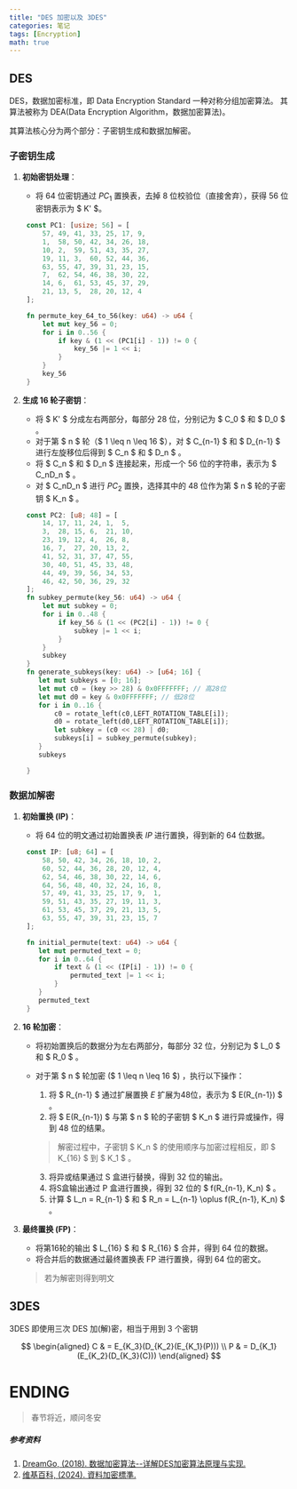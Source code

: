 ```yaml
---
title: "DES 加密以及 3DES"
categories: 笔记
tags: [Encryption]
math: true
---
```



## DES

DES，数据加密标准，即 Data Encryption Standard 一种对称分组加密算法。
其算法被称为 DEA(Data Encryption Algorithm，数据加密算法)。

其算法核心分为两个部分：子密钥生成和数据加解密。

### 子密钥生成

1. **初始密钥处理**：
   - 将 64 位密钥通过 $PC_1$ 置换表，去掉 8 位校验位（直接舍弃），获得 56 位密钥表示为 $ K' $。
   ```rust
    const PC1: [usize; 56] = [
        57, 49, 41, 33, 25, 17, 9,
        1,  58, 50, 42, 34, 26, 18,
        10, 2,  59, 51, 43, 35, 27,
        19, 11, 3,  60, 52, 44, 36,
        63, 55, 47, 39, 31, 23, 15,
        7,  62, 54, 46, 38, 30, 22,
        14, 6,  61, 53, 45, 37, 29,
        21, 13, 5,  28, 20, 12, 4
    ];

    fn permute_key_64_to_56(key: u64) -> u64 {
        let mut key_56 = 0;
        for i in 0..56 {
            if key & (1 << (PC1[i] - 1)) != 0 {
                key_56 |= 1 << i;
            }
        }
        key_56
    }
   ```

2. **生成 16 轮子密钥**：
   - 将 $ K' $ 分成左右两部分，每部分 28 位，分别记为 $ C_0 $ 和 $ D_0 $ 。
   - 对于第 $ n $ 轮（$ 1 \leq n \leq 16 $），对 $ C_{n-1} $ 和 $ D_{n-1} $ 进行左旋移位后得到 $ C_n $ 和 $ D_n $ 。
   - 将 $ C_n $ 和 $ D_n $ 连接起来，形成一个 56 位的字符串，表示为 $ C_nD_n $ 。
   - 对 $ C_nD_n $ 进行 $PC_2$ 置换，选择其中的 48 位作为第 $ n $ 轮的子密钥 $ K_n $ 。
   ```rust
    const PC2: [u8; 48] = [
        14, 17, 11, 24, 1,  5,
        3,  28, 15, 6,  21, 10,
        23, 19, 12, 4,  26, 8,
        16, 7,  27, 20, 13, 2,
        41, 52, 31, 37, 47, 55,
        30, 40, 51, 45, 33, 48,
        44, 49, 39, 56, 34, 53,
        46, 42, 50, 36, 29, 32
    ];
    fn subkey_permute(key_56: u64) -> u64 {
        let mut subkey = 0;
        for i in 0..48 {
            if key_56 & (1 << (PC2[i] - 1)) != 0 {
                subkey |= 1 << i;
            }
        }
        subkey
    }
    fn generate_subkeys(key: u64) -> [u64; 16] {
       let mut subkeys = [0; 16];
       let mut c0 = (key >> 28) & 0x0FFFFFFF; // 高28位
       let mut d0 = key & 0x0FFFFFFF; // 低28位
       for i in 0..16 {
           c0 = rotate_left(c0,LEFT_ROTATION_TABLE[i]);
           d0 = rotate_left(d0,LEFT_ROTATION_TABLE[i]);
           let subkey = (c0 << 28) | d0;
           subkeys[i] = subkey_permute(subkey);
       }
       subkeys

    }
    ```

### 数据加解密


1. **初始置换 (IP)**：
   - 将 64 位的明文通过初始置换表 $IP$ 进行置换，得到新的 64 位数据。
   ```rust
    const IP: [u8; 64] = [
        58, 50, 42, 34, 26, 18, 10, 2,
        60, 52, 44, 36, 28, 20, 12, 4,
        62, 54, 46, 38, 30, 22, 14, 6,
        64, 56, 48, 40, 32, 24, 16, 8,
        57, 49, 41, 33, 25, 17, 9,  1,
        59, 51, 43, 35, 27, 19, 11, 3,
        61, 53, 45, 37, 29, 21, 13, 5,
        63, 55, 47, 39, 31, 23, 15, 7
    ];

    fn initial_permute(text: u64) -> u64 {
       let mut permuted_text = 0;
       for i in 0..64 {
           if text & (1 << (IP[i] - 1)) != 0 {
               permuted_text |= 1 << i;
           }
       }
       permuted_text
    }
   ```

2. **16 轮加密**：
   - 将初始置换后的数据分为左右两部分，每部分 32 位，分别记为 $ L_0 $ 和 $ R_0 $ 。
   - 对于第 $ n $ 轮加密 ($ 1 \leq n \leq 16 $) ，执行以下操作：
     1. 将 $ R_{n-1} $ 通过扩展置换 $E$ 扩展为48位，表示为 $ E(R_{n-1}) $ 。
     2. 将 $ E(R_{n-1}) $ 与第 $ n $ 轮的子密钥 $ K_n $ 进行异或操作，得到 48 位的结果。

     > 解密过程中，子密钥 $ K_n $ 的使用顺序与加密过程相反，即 $ K_{16} $ 到 $ K_1 $ 。

     3. 将异或结果通过 S 盒进行替换，得到 32 位的输出。
     4. 将S盒输出通过 P 盒进行置换，得到 32 位的 $ f(R_{n-1}, K_n) $ 。
     5. 计算 $ L_n = R_{n-1} $ 和 $ R_n = L_{n-1} \oplus f(R_{n-1}, K_n) $ 。

3. **最终置换 (FP)**：
   - 将第16轮的输出 $ L_{16} $ 和 $ R_{16} $ 合并，得到 64 位的数据。
   - 将合并后的数据通过最终置换表 FP 进行置换，得到 64 位的密文。
   > 若为解密则得到明文

## 3DES

3DES 即使用三次 DES 加(解)密，相当于用到 3 个密钥

$$
    \begin{aligned}
    C & = E_{K_3}(D_{K_2}(E_{K_1}(P))) \\
    P & = D_{K_1}(E_{K_2}(D_{K_3}(C)))
    \end{aligned}
$$

# ENDING

> 春节将近，顺问冬安


##### 参考资料

1. [DreamGo, (2018). 数据加密算法--详解DES加密算法原理与实现.](https://www.cnblogs.com/idreamo/p/9333753.html)
2. [维基百科, (2024). 資料加密標準.](https://zh.wikipedia.org/w/index.php?title=%E8%B3%87%E6%96%99%E5%8A%A0%E5%AF%86%E6%A8%99%E6%BA%96&oldid=84362774)
